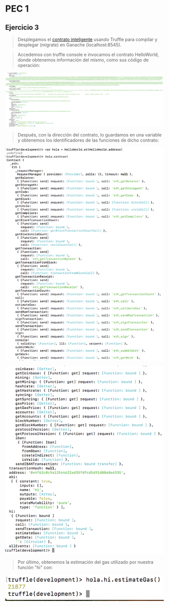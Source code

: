# PEC 1

## Ejercicio 3

> Desplegamos el [contrato inteligente](https://github.com/rpmaya/uah-ethereum/blob/master/Pec1/Ejercicio3/contracts/HelloWorld.sol) usando Truffle para compilar y desplegar (migrate) en Ganache (localhost:8545).

> Accedemos con truffle console e invocamos el contrato HelloWorld, donde obtenemos información del mismo, como sus código de operación:

![Img131](./img/operationCodes.png)

> Después, con la dirección del contrato, lo guardamos en una variable y obtenemos los identificadores de las funciones de dicho contrato:

![Img132](./img/functions1.png)

![Img133](./img/functions2.png)

> Por último, obtenemos la estimación del gas utilizado por nuestra función "hi" con:

![Img134](./img/estimateGas.png)




